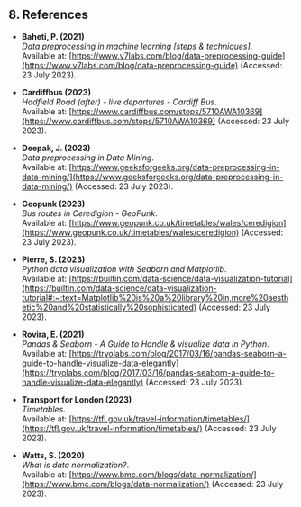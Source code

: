 ## 8. References

- **Baheti, P. (2021)**  
  *Data preprocessing in machine learning [steps & techniques]*.  
  Available at: [https://www.v7labs.com/blog/data-preprocessing-guide](https://www.v7labs.com/blog/data-preprocessing-guide) (Accessed: 23 July 2023).

- **Cardiffbus (2023)**  
  *Hadfield Road (after) - live departures - Cardiff Bus*.  
  Available at: [https://www.cardiffbus.com/stops/5710AWA10369](https://www.cardiffbus.com/stops/5710AWA10369) (Accessed: 23 July 2023).

- **Deepak, J. (2023)**  
  *Data preprocessing in Data Mining*.  
  Available at: [https://www.geeksforgeeks.org/data-preprocessing-in-data-mining/](https://www.geeksforgeeks.org/data-preprocessing-in-data-mining/) (Accessed: 23 July 2023).

- **Geopunk (2023)**  
  *Bus routes in Ceredigion - GeoPunk*.  
  Available at: [https://www.geopunk.co.uk/timetables/wales/ceredigion](https://www.geopunk.co.uk/timetables/wales/ceredigion) (Accessed: 23 July 2023).

- **Pierre, S. (2023)**  
  *Python data visualization with Seaborn and Matplotlib*.  
  Available at: [https://builtin.com/data-science/data-visualization-tutorial](https://builtin.com/data-science/data-visualization-tutorial#:~:text=Matplotlib%20is%20a%20library%20in,more%20aesthetic%20and%20statistically%20sophisticated) (Accessed: 23 July 2023).

- **Rovira, E. (2021)**  
  *Pandas & Seaborn - A Guide to Handle & visualize data in Python*.  
  Available at: [https://tryolabs.com/blog/2017/03/16/pandas-seaborn-a-guide-to-handle-visualize-data-elegantly](https://tryolabs.com/blog/2017/03/16/pandas-seaborn-a-guide-to-handle-visualize-data-elegantly) (Accessed: 23 July 2023).

- **Transport for London (2023)**  
  *Timetables*.  
  Available at: [https://tfl.gov.uk/travel-information/timetables/](https://tfl.gov.uk/travel-information/timetables/) (Accessed: 23 July 2023).

- **Watts, S. (2020)**  
  *What is data normalization?*.  
  Available at: [https://www.bmc.com/blogs/data-normalization/](https://www.bmc.com/blogs/data-normalization/) (Accessed: 23 July 2023).
